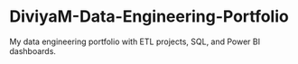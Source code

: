 # DiviyaM-Data-Engineering-Portfolio
My data engineering portfolio with ETL projects, SQL, and Power BI dashboards.
